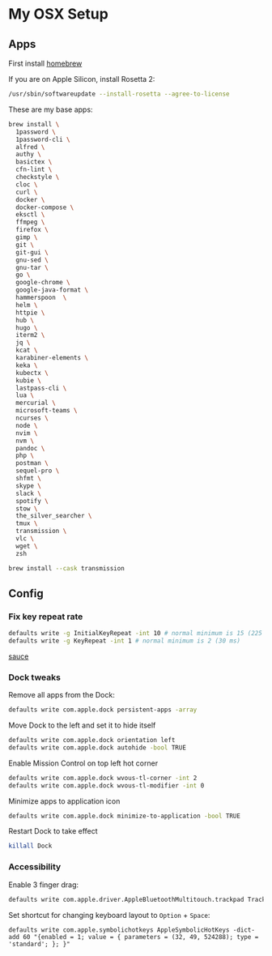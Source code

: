 # My OSX Setup


## Apps 

First install [homebrew](https://brew.sh/)

If you are on Apple Silicon, install Rosetta 2:

```sh
/usr/sbin/softwareupdate --install-rosetta --agree-to-license
```

These are my base apps:

```sh
brew install \
  1password \
  1password-cli \
  alfred \
  authy \
  basictex \
  cfn-lint \
  checkstyle \
  cloc \
  curl \
  docker \
  docker-compose \
  eksctl \
  ffmpeg \
  firefox \
  gimp \
  git \
  git-gui \
  gnu-sed \
  gnu-tar \
  go \
  google-chrome \
  google-java-format \
  hammerspoon  \
  helm \
  httpie \
  hub \
  hugo \
  iterm2 \
  jq \
  kcat \
  karabiner-elements \
  keka \
  kubectx \
  kubie \
  lastpass-cli \
  lua \
  mercurial \
  microsoft-teams \
  ncurses \
  node \
  nvim \
  nvm \
  pandoc \
  php \
  postman \
  sequel-pro \
  shfmt \
  skype \
  slack \
  spotify \
  stow \
  the_silver_searcher \
  tmux \
  transmission \
  vlc \
  wget \
  zsh
```

```sh
brew install --cask transmission
```

## Config

### Fix key repeat rate

```sh
defaults write -g InitialKeyRepeat -int 10 # normal minimum is 15 (225 ms)
defaults write -g KeyRepeat -int 1 # normal minimum is 2 (30 ms)
```

[sauce](https://apple.stackexchange.com/questions/10467/how-to-increase-keyboard-key-repeat-rate-on-os-x)

### Dock tweaks

Remove all apps from the Dock:

```sh
defaults write com.apple.dock persistent-apps -array
```

Move Dock to the left and set it to hide itself

```sh
defaults write com.apple.dock orientation left
defaults write com.apple.dock autohide -bool TRUE
```

Enable Mission Control on top left hot corner

```sh
defaults write com.apple.dock wvous-tl-corner -int 2
defaults write com.apple.dock wvous-tl-modifier -int 0
```

Minimize apps to application icon

```sh
defaults write com.apple.dock minimize-to-application -bool TRUE
```

Restart Dock to take effect

```sh
killall Dock
```

### Accessibility

Enable 3 finger drag:

```sh
defaults write com.apple.driver.AppleBluetoothMultitouch.trackpad TrackpadThreeFingerDrag -bool TRUE
```

Set shortcut for changing keyboard layout to `Option` + `Space`:

```
defaults write com.apple.symbolichotkeys AppleSymbolicHotKeys -dict-add 60 "{enabled = 1; value = { parameters = (32, 49, 524288); type = 'standard'; }; }"
```
